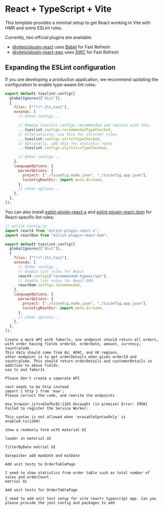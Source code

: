 # React + TypeScript + Vite

This template provides a minimal setup to get React working in Vite with HMR and some ESLint rules.

Currently, two official plugins are available:

- [@vitejs/plugin-react](https://github.com/vitejs/vite-plugin-react/blob/main/packages/plugin-react) uses [Babel](https://babeljs.io/) for Fast Refresh
- [@vitejs/plugin-react-swc](https://github.com/vitejs/vite-plugin-react/blob/main/packages/plugin-react-swc) uses [SWC](https://swc.rs/) for Fast Refresh

## Expanding the ESLint configuration

If you are developing a production application, we recommend updating the configuration to enable type-aware lint rules:

```js
export default tseslint.config([
  globalIgnores(["dist"]),
  {
    files: ["**/*.{ts,tsx}"],
    extends: [
      // Other configs...

      // Remove tseslint.configs.recommended and replace with this
      ...tseslint.configs.recommendedTypeChecked,
      // Alternatively, use this for stricter rules
      ...tseslint.configs.strictTypeChecked,
      // Optionally, add this for stylistic rules
      ...tseslint.configs.stylisticTypeChecked,

      // Other configs...
    ],
    languageOptions: {
      parserOptions: {
        project: ["./tsconfig.node.json", "./tsconfig.app.json"],
        tsconfigRootDir: import.meta.dirname,
      },
      // other options...
    },
  },
]);
```

You can also install [eslint-plugin-react-x](https://github.com/Rel1cx/eslint-react/tree/main/packages/plugins/eslint-plugin-react-x) and [eslint-plugin-react-dom](https://github.com/Rel1cx/eslint-react/tree/main/packages/plugins/eslint-plugin-react-dom) for React-specific lint rules:

```js
// eslint.config.js
import reactX from "eslint-plugin-react-x";
import reactDom from "eslint-plugin-react-dom";

export default tseslint.config([
  globalIgnores(["dist"]),
  {
    files: ["**/*.{ts,tsx}"],
    extends: [
      // Other configs...
      // Enable lint rules for React
      reactX.configs["recommended-typescript"],
      // Enable lint rules for React DOM
      reactDom.configs.recommended,
    ],
    languageOptions: {
      parserOptions: {
        project: ["./tsconfig.node.json", "./tsconfig.app.json"],
        tsconfigRootDir: import.meta.dirname,
      },
      // other options...
    },
  },
]);
```

```
Create a mock API with fakerJs. one endpoint should return all orders, with order having fields orderId, orderDate, amount, currency, countryCode
This data should come from AU, APAC, and UK regions.
other endpoint is to get orderDetails when given orderId and countryCode. This should return orderDetails and customerDetails in addition to above fields.
use ts and fakerJs
```

```
Please don't create a seperate API
```

```
rest needs to be http instead
import { http } from 'msw';
Please correct the code, and rewrite the endpoints
```

```
msw_browser.js?v=63afbc81:1165 Uncaught (in promise) Error: [MSW] Failed to register the Service Worker:
```

```
This syntax is not allowed when 'erasableSyntaxOnly' is enabled.ts(1294)
```

```
show a readonly form with material UI
```

```
loader in material UI
```

```
filterByDate matrial UI
```

```
datepicker add maxDate and minDate
```

```
Add unit tests to OrderTablePage
```

```
I need to show statistics from order table such as total number of sales and orderCount.
matrial Ui
```

```
Add unit tests for OrderTablePage
```

```
I need to add unit test setup for vite react+ typescript app. Can you please provide the jest config and packages to add
```
